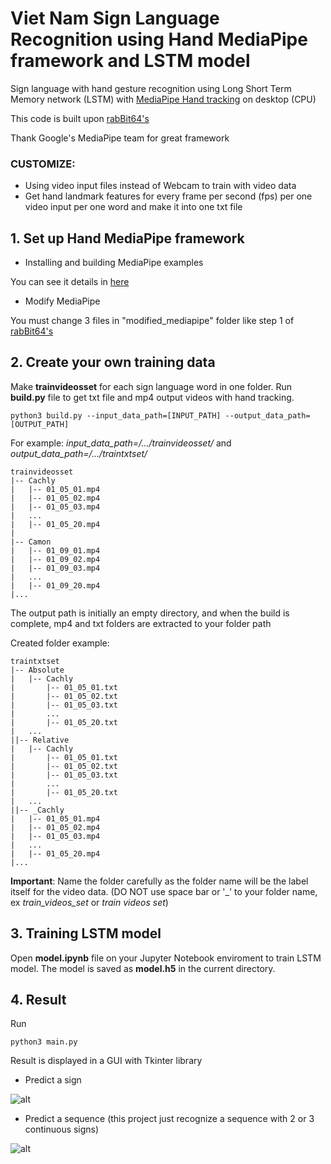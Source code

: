 # Viet Nam Sign Language Recognition using Hand MediaPipe framework and LSTM model

Sign language with hand gesture recognition using Long Short Term Memory network (LSTM) with [MediaPipe Hand tracking](https://google.github.io/mediapipe/solutions/hands) on desktop (CPU)

This code is built upon [rabBit64's](https://github.com/rabBit64/Sign-language-recognition-with-RNN-and-Mediapipe)

Thank Google's MediaPipe team for great framework

### CUSTOMIZE:

- Using video input files instead of Webcam to train with video data
- Get hand landmark features for every frame per second (fps) per one video input per one word and make it into one txt file

## 1. Set up Hand MediaPipe framework

- Installing and building MediaPipe examples

You can see it details in [here](https://google.github.io/mediapipe/getting_started/getting_started.html)

- Modify MediaPipe

You must change 3 files in "modified_mediapipe" folder like step 1 of [rabBit64's](https://github.com/rabBit64/Sign-language-recognition-with-RNN-and-Mediapipe)

## 2. Create your own training data

Make **trainvideosset** for each sign language word in one folder. Run **build.py** file to get txt file and mp4 output videos with hand tracking.

```
python3 build.py --input_data_path=[INPUT_PATH] --output_data_path=[OUTPUT_PATH]

```

For example: *input_data_path=/.../trainvideosset/*  and *output_data_path=/.../traintxtset/* 

```
trainvideosset
|-- Cachly
|	|-- 01_05_01.mp4
|	|-- 01_05_02.mp4
|	|-- 01_05_03.mp4
|	...
|	|-- 01_05_20.mp4
|
|-- Camon
|	|-- 01_09_01.mp4
|	|-- 01_09_02.mp4
|	|-- 01_09_03.mp4
|	...
|	|-- 01_09_20.mp4
|...
```

The output path is initially an empty directory, and when the build is complete, mp4 and txt folders are extracted to your folder path

Created folder example:

```
traintxtset
|-- Absolute
|	|-- Cachly
|		|-- 01_05_01.txt
|		|-- 01_05_02.txt
|		|-- 01_05_03.txt
|		...
|		|-- 01_05_20.txt
|	...
||-- Relative
|	|-- Cachly
|		|-- 01_05_01.txt
|		|-- 01_05_02.txt
|		|-- 01_05_03.txt
|		...
|		|-- 01_05_20.txt
|	...
||-- _Cachly
|	|-- 01_05_01.mp4
|	|-- 01_05_02.mp4
|	|-- 01_05_03.mp4
|	...
|	|-- 01_05_20.mp4
|...
```
**Important**: Name the folder carefully as the folder name will be the label itself for the video data. (DO NOT use space bar or '_' to your folder name, ex *train_videos_set* or *train videos set*)


## 3. Training LSTM model

Open **model.ipynb** file on your Jupyter Notebook enviroment to train LSTM model. The model is saved as **model.h5** in the current directory.

## 4. Result

Run 
```
python3 main.py
```

Result is displayed in a GUI with Tkinter library

- Predict a sign

![alt](https://user-images.githubusercontent.com/51918703/94219042-09f78f00-ff10-11ea-9ead-3f321f7cebdb.png)


- Predict a sequence (this project just recognize a sequence with 2 or 3 continuous signs) 

![alt](https://user-images.githubusercontent.com/51918703/94219168-6064cd80-ff10-11ea-97d2-8a9ff96c20d7.png)

